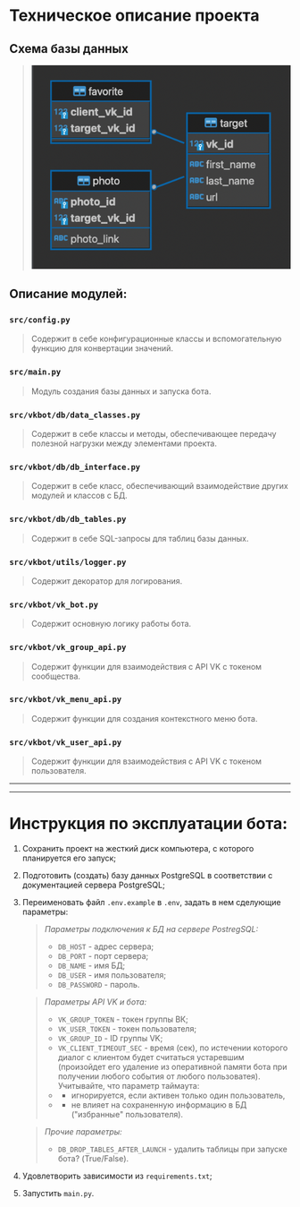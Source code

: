 # Техническое описание проекта

## Схема базы данных
>![alt-текст](/docs/img/db_schema_v5.png)

## Описание модулей:
### `src/config.py`
>Содержит в себе конфигурационные классы и вспомогательную функцию для конвертации значений.

### `src/main.py`
>Модуль создания базы данных и запуска бота.

### `src/vkbot/db/data_classes.py`
>Содержит в себе классы и методы, обеспечивающее передачу полезной нагрузки между элементами проекта.

### `src/vkbot/db/db_interface.py`
>Содержит в себе класс, обеспечивающий взаимодействие других модулей и классов с БД.

### `src/vkbot/db/db_tables.py`
>Содержит в себе SQL-запросы для таблиц базы данных.

### `src/vkbot/utils/logger.py`  
>Содержит декоратор для логирования.

### `src/vkbot/vk_bot.py`
>Содержит основную логику работы бота.

### `src/vkbot/vk_group_api.py`  
>Содержит функции для взаимодействия с API VK с токеном сообщества.

### `src/vkbot/vk_menu_api.py`
>Содержит функции для создания контекстного меню бота.

### `src/vkbot/vk_user_api.py`
>Содержит функции для взаимодействия с API VK с токеном пользователя.

---
---

# Инструкция по эксплуатации бота:
1. Сохранить проект на жесткий диск компьютера, с которого планируется его запуск;
2. Подготовить (создать) базу данных PostgreSQL в соответствии с документацией сервера PostgreSQL;
3. Переименовать файл `.env.example` в `.env`, задать в нем сделующие параметры:
 
    >*Параметры подключения к БД на сервере PostregSQL:*
    > - `DB_HOST` - адрес сервера;
    > - `DB_PORT` - порт сервера;
    > - `DB_NAME` - имя БД;
    > - `DB_USER` - имя пользователя;
    > - `DB_PASSWORD` - пароль.
    
   > *Параметры API VK и бота:*
    > - `VK_GROUP_TOKEN` - токен группы ВК;
    > - `VK_USER_TOKEN` - токен пользователя;
    > - `VK_GROUP_ID` - ID группы VK;
    > - `VK_CLIENT_TIMEOUT_SEC` - время (сек), по истечении которого диалог с клиентом будет считаться устаревшим (произойдет его удаление из оперативной памяти бота при получении любого события от любого пользоватея). Учитывайте, что параметр таймаута:
    > - + игнорируется, если активен только один пользователь,
    > - + не влияет на сохраненную информацию в БД ("избранные" пользователя).
 
    >*Прочие параметры:*
    > - `DB_DROP_TABLES_AFTER_LAUNCH` - удалить таблицы при запуске бота? (True/False).

4. Удовлетворить зависимости из `requirements.txt`;
5. Запустить `main.py`.
